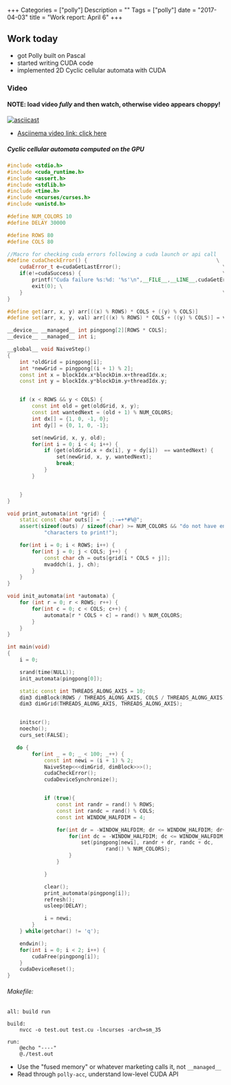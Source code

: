 +++
Categories = ["polly"]
Description = ""
Tags = ["polly"]
date = "2017-04-03"
title = "Work report: April 6"
+++


## Work today
- got Polly built on Pascal
- started writing CUDA code
- implemented 2D Cyclic cellular automata with CUDA


### Video

#### NOTE: load video *fully* and then watch, otherwise video appears choppy!

[![asciicast](https://asciinema.org/a/111474.png)](https://asciinema.org/a/111474?t=13)
- [Asciinema video link: click here](https://asciinema.org/a/111474)


##### Cyclic cellular automata computed on the GPU
```cpp
#include <stdio.h>
#include <cuda_runtime.h>
#include <assert.h>
#include <stdlib.h>
#include <time.h>
#include <ncurses/curses.h>
#include <unistd.h>

#define NUM_COLORS 10
#define DELAY 30000

#define ROWS 80
#define COLS 80

//Macro for checking cuda errors following a cuda launch or api call
#define cudaCheckError() {                                          \
    cudaError_t e=cudaGetLastError();                                 \
    if(e!=cudaSuccess) {                                              \
        printf("Cuda failure %s:%d: '%s'\n",__FILE__,__LINE__,cudaGetErrorString(e));           \
        exit(0); \
    }                                                                 \
}

#define get(arr, x, y) arr[((x) % ROWS) * COLS + ((y) % COLS)]
#define set(arr, x, y, val) arr[((x) % ROWS) * COLS + ((y) % COLS)] = val;

__device__ __managed__ int pingpong[2][ROWS * COLS];
__device__ __managed__ int i;

__global__ void NaiveStep()
{
    int *oldGrid = pingpong[i];
    int *newGrid = pingpong[(i + 1) % 2];
    const int x = blockIdx.x*blockDim.x+threadIdx.x;
    const int y = blockIdx.y*blockDim.y+threadIdx.y;


    if (x < ROWS && y < COLS) {
        const int old = get(oldGrid, x, y);
        const int wantedNext = (old + 1) % NUM_COLORS;
        int dx[] = {1, 0, -1, 0};
        int dy[] = {0, 1, 0, -1};

        set(newGrid, x, y, old);
        for(int i = 0; i < 4; i++) {
            if (get(oldGrid,x + dx[i], y + dy[i])  == wantedNext) {
                set(newGrid, x, y, wantedNext);
                break;
            }
        }


    }
}

void print_automata(int *grid) {
    static const char outs[] = " .:-=+*#%@";
    assert(sizeof(outs) / sizeof(char) >= NUM_COLORS && "do not have enough "
            "characters to print!");

    for(int i = 0; i < ROWS; i++) {
        for(int j = 0; j < COLS; j++) {
            const char ch = outs[grid[i * COLS + j]];
            mvaddch(i, j, ch);
        }
    }
}

void init_automata(int *automata) {
    for (int r = 0; r < ROWS; r++) {
        for(int c = 0; c < COLS; c++) {
            automata[r * COLS + c] = rand() % NUM_COLORS;
        }
    }
}

int main(void)
{
    i = 0;

    srand(time(NULL));
    init_automata(pingpong[0]);

    static const int THREADS_ALONG_AXIS = 10;
    dim3 dimBlock(ROWS / THREADS_ALONG_AXIS, COLS / THREADS_ALONG_AXIS);
    dim3 dimGrid(THREADS_ALONG_AXIS, THREADS_ALONG_AXIS);


    initscr();
    noecho();
    curs_set(FALSE);

   do {
        for(int _ = 0; _ < 100; _++) {
            const int newi = (i + 1) % 2;
            NaiveStep<<<dimGrid, dimBlock>>>();
            cudaCheckError();
            cudaDeviceSynchronize();


            if (true){
                const int randr = rand() % ROWS;
                const int randc = rand() % COLS;
                const int WINDOW_HALFDIM = 4;

                for(int dr = -WINDOW_HALFDIM; dr <= WINDOW_HALFDIM; dr++) {
                    for(int dc = -WINDOW_HALFDIM; dc <= WINDOW_HALFDIM; dc++) {
                        set(pingpong[newi], randr + dr, randc + dc,
                                rand() % NUM_COLORS);
                    }
                }

            }

            clear();
            print_automata(pingpong[i]);
            refresh();
            usleep(DELAY);

            i = newi;
        }
    } while(getchar() != 'q');

    endwin();
    for(int i = 0; i < 2; i++) {
        cudaFree(pingpong[i]);
    }
    cudaDeviceReset();
}
```

###### Makefile:
```
all: build run

build:
	nvcc -o test.out test.cu -lncurses -arch=sm_35

run:
	@echo "----"
	@./test.out
```

- Use the "fused memory" or whatever marketing calls it, not `__managed__`
- Read through `polly-acc`, understand low-level CUDA API